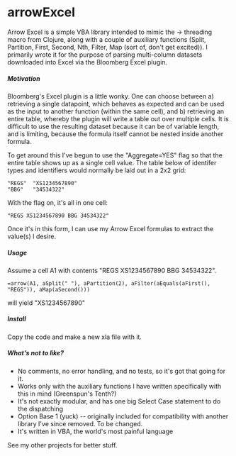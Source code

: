 # arrowExcel

Arrow Excel is a simple VBA library intended to mimic the -> threading macro from Clojure, along with a couple of auxiliary functions (Split, Partition, First, Second, Nth, Filter, Map (sort of, don't get excited)).  I primarily wrote it for the purpose of parsing multi-column datasets downloaded into Excel via the Bloomberg Excel plugin.  

##### Motivation #####
Bloomberg's Excel plugin is a little wonky.  One can choose between a) retrieving a single datapoint, which behaves as expected and can be used as the input to another function (within the same cell), and b) retrieving an entire table, whereby the plugin will write a table out over multiple cells.  It is difficult to use the resulting dataset because it can be of variable length, and is limiting, because the formula itself cannot be nested inside another formula. 

To get around this I've begun to use the "Aggregate=YES" flag so that the entire table shows up as a single cell value.  The table below of identifer types and identifiers would normally be laid out in a 2x2 grid:

<pre><code>"REGS"  "XS1234567890"
"BBG"   "34534322"</code></pre>

With the flag on, it's all in one cell:

<pre><code>"REGS XS1234567890 BBG 34534322"</code></pre>

Once it's in this form, I can use my Arrow Excel formulas to extract the value(s) I desire.


##### Usage #####
Assume a cell A1 with contents "REGS XS1234567890 BBG 34534322".

<pre><code>=arrow(A1, aSplit(" "), aPartition(2), aFilter(aEquals(aFirst(), "REGS")), aMap(aSecond()))</code></pre>

will yield "XS1234567890"


##### Install #####
Copy the code and make a new xla file with it.  

##### What's not to like? #####
- No comments, no error handling, and no tests, so it's got that going for it.
- Works only with the auxiliary functions I have written specifically with this in mind (Greenspun's Tenth?)
- It's not exactly modular, and has one big Select Case statement to do the dispatching
- Option Base 1 (yuck) -- originally included for compatibility with another library I've since removed.  To be changed.  
- It's written in VBA, the world's most painful language

See my other projects for better stuff.
